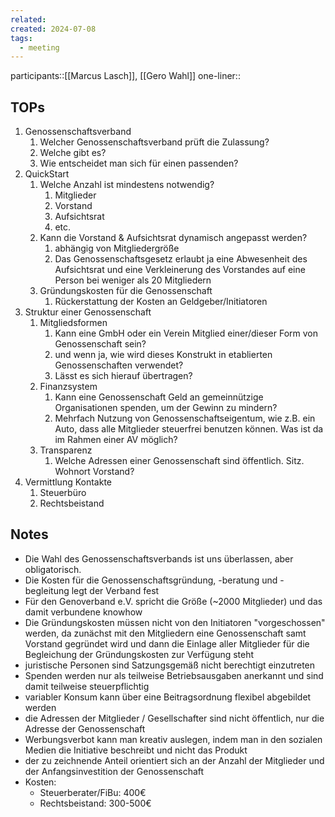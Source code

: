 ```yaml
---
related: 
created: 2024-07-08
tags:
  - meeting
---
```

participants::[[Marcus Lasch]], [[Gero Wahl]]
one-liner::

## TOPs
1. Genossenschaftsverband
	1. Welcher Genossenschaftsverband prüft die Zulassung?
	2. Welche gibt es?
	3. Wie entscheidet man sich für einen passenden?
2. QuickStart 
	1. Welche Anzahl ist mindestens notwendig? 
		1. Mitglieder
		2. Vorstand
		3. Aufsichtsrat
		4. etc.
	2. Kann die Vorstand & Aufsichtsrat dynamisch angepasst werden? 
		1. abhängig von Mitgliedergröße 
		2. Das Genossenschaftsgesetz erlaubt ja eine Abwesenheit des Aufsichtsrat und eine Verkleinerung des Vorstandes auf eine Person bei weniger als 20 Mitgliedern
	3. Gründungskosten für die Genossenschaft 
		1. Rückerstattung der Kosten an Geldgeber/Initiatoren 
3. Struktur einer Genossenschaft 
	1. Mitgliedsformen
		1. Kann eine GmbH oder ein Verein Mitglied einer/dieser Form von Genossenschaft sein?
		2. und wenn ja, wie wird dieses Konstrukt in etablierten Genossenschaften verwendet? 
		3. Lässt es sich hierauf übertragen?
	2. Finanzsystem
		1. Kann eine Genossenschaft Geld an gemeinnützige Organisationen spenden, um der Gewinn zu mindern?
		2. Mehrfach Nutzung von Genossenschaftseigentum, wie z.B. ein Auto, dass alle Mitglieder steuerfrei benutzen können. Was ist da im Rahmen einer AV möglich?
	3. Transparenz
		1. Welche Adressen einer Genossenschaft sind öffentlich. Sitz. Wohnort Vorstand?
4. Vermittlung Kontakte
	1. Steuerbüro
	2. Rechtsbeistand

##  Notes

- Die Wahl des Genossenschaftsverbands ist uns überlassen, aber obligatorisch. 
- Die Kosten für die Genossenschaftsgründung, -beratung und -begleitung legt der Verband fest
- Für den Genoverband e.V. spricht die Größe (~2000 Mitglieder) und das damit verbundene knowhow
- Die Gründungskosten müssen nicht von den Initiatoren "vorgeschossen" werden, da zunächst mit den Mitgliedern eine Genossenschaft samt Vorstand gegründet wird und dann die Einlage aller Mitglieder für die Begleichung der Gründungskosten zur Verfügung steht
- juristische Personen sind Satzungsgemäß nicht berechtigt einzutreten
- Spenden werden nur als teilweise Betriebsausgaben anerkannt und sind damit teilweise steuerpflichtig
- variabler Konsum kann über eine Beitragsordnung flexibel abgebildet werden
- die Adressen der Mitglieder / Gesellschafter sind nicht öffentlich, nur die Adresse der Genossenschaft 
- Werbungsverbot kann man kreativ auslegen, indem man in den sozialen Medien die Initiative beschreibt und nicht das Produkt
- der zu zeichnende Anteil orientiert sich an der Anzahl der Mitglieder und der Anfangsinvestition der Genossenschaft 
- Kosten:
	- Steuerberater/FiBu: 400€
	- Rechtsbeistand: 300-500€
	
